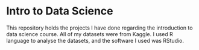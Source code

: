 # Intro to Data Science

This repository holds the projects I have done regarding the introduction to data science course. All of my datasets were from Kaggle.
I used R language to analyse the datasets, and the software I used was RStudio.
